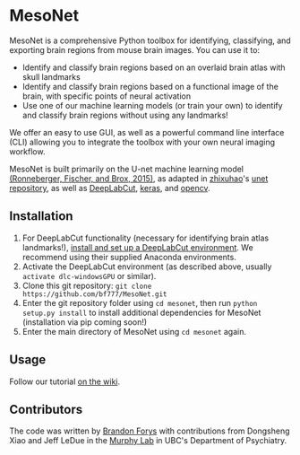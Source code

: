 # MesoNet
MesoNet is a comprehensive Python toolbox for identifying, classifying, and exporting brain regions from mouse brain 
images.
You can use it to:
- Identify and classify brain regions based on an overlaid brain atlas with skull landmarks
- Identify and classify brain regions based on a functional image of the brain, with specific points of neural activation
- Use one of our machine learning  models (or train your own) to identify and classify brain regions without using any landmarks!

We offer an easy to use GUI, as well as a powerful command line interface (CLI) allowing you to integrate the toolbox
with your own neural imaging workflow.

MesoNet is built primarily on the U-net machine learning model
[(Ronneberger, Fischer, and Brox, 2015)](http://dx.doi.org/10.1007/978-3-319-24574-4_28),
as adapted in [zhixuhao](https://github.com/zhixuhao)'s [unet repository](https://github.com/zhixuhao/unet), as well as
[DeepLabCut](https://github.com/AlexEMG/DeepLabCut), [keras](https://github.com/keras-team/keras), and
[opencv](https://github.com/opencv/opencv).

## Installation
1. For DeepLabCut functionality (necessary for identifying brain atlas landmarks!),
[install and set up a DeepLabCut environment](https://github.com/AlexEMG/DeepLabCut/blob/master/docs/installation.md).
We recommend using their supplied Anaconda environments.
2. Activate the DeepLabCut environment (as described above, usually `activate dlc-windowsGPU` or similar). 
3. Clone this git repository: `git clone https://github.com/bf777/MesoNet.git`
4. Enter the git repository folder using `cd mesonet`, then run `python setup.py install` to install additional
dependencies for MesoNet (installation via pip coming soon!)
5. Enter the main directory of MesoNet using `cd mesonet` again.

## Usage
Follow our tutorial [on the wiki](https://github.com/bf777/MesoNet/wiki/Quick-Start-Guide).

## Contributors
The code was written by [Brandon Forys](https://github.com/bf777) with contributions from Dongsheng Xiao and
Jeff LeDue in the [Murphy Lab](http://www.neuroscience.ubc.ca/faculty/murphy.html) in UBC's Department of Psychiatry.
